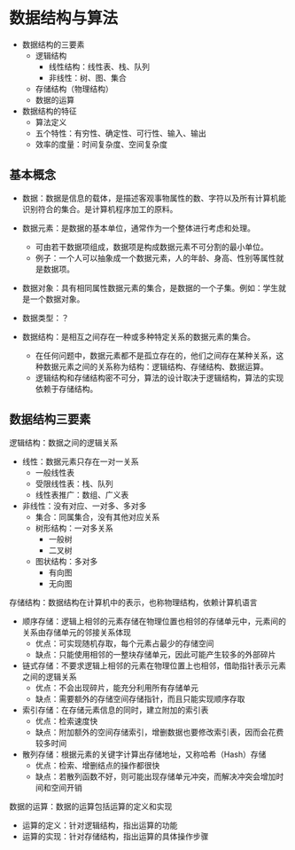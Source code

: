 # 数据结构与算法

- 数据结构的三要素
    - 逻辑结构
        - 线性结构：线性表、栈、队列
        - 非线性：树、图、集合
    - 存储结构（物理结构）
    - 数据的运算
-  数据结构的特征
    - 算法定义
    - 五个特性：有穷性、确定性、可行性、输入、输出
    - 效率的度量：时间复杂度、空间复杂度

## 基本概念

- 数据：数据是信息的载体，是描述客观事物属性的数、字符以及所有计算机能识别符合的集合。是计算机程序加工的原料。

- 数据元素：是数据的基本单位，通常作为一个整体进行考虑和处理。
    - 可由若干数据项组成，数据项是构成数据元素不可分割的最小单位。
    - 例子：一个人可以抽象成一个数据元素，人的年龄、身高、性别等属性就是数据项。

- 数据对象：具有相同属性数据元素的集合，是数据的一个子集。例如：学生就是一个数据对象。

- 数据类型：？

- 数据结构：是相互之间存在一种或多种特定关系的数据元素的集合。
    - 在任何问题中，数据元素都不是孤立存在的，他们之间存在某种关系，这种数据元素之间的关系称为结构：逻辑结构、存储结构、数据运算。
    - 逻辑结构和存储结构密不可分，算法的设计取决于逻辑结构，算法的实现依赖于存储结构。

## 数据结构三要素

逻辑结构：数据之间的逻辑关系
- 线性：数据元素只存在一对一关系
    - 一般线性表
    - 受限线性表：栈、队列
    - 线性表推广：数组、广义表
- 非线性：没有对应、一对多、多对多
    - 集合：同属集合，没有其他对应关系
    - 树形结构：一对多关系
        - 一般树
        - 二叉树
    - 图状结构：多对多
        - 有向图
        - 无向图

存储结构：数据结构在计算机中的表示，也称物理结构，依赖计算机语言
- 顺序存储：逻辑上相邻的元素存储在物理位置也相邻的存储单元中，元素间的关系由存储单元的邻接关系体现
    - 优点：可实现随机存取，每个元素占最少的存储空间
    - 缺点：只能使用相邻的一整块存储单元，因此可能产生较多的外部碎片
- 链式存储：不要求逻辑上相邻的元素在物理位置上也相邻，借助指针表示元素之间的逻辑关系
    - 优点：不会出现碎片，能充分利用所有存储单元
    - 缺点：需要额外的存储空间存储指针，而且只能实现顺序存取
- 索引存储：在存储元素信息的同时，建立附加的索引表
    - 优点：检索速度快
    - 缺点：附加额外的空间存储索引，增删数据也要修改索引表，因而会花费较多时间
- 散列存储：根据元素的关键字计算出存储地址，又称哈希（Hash）存储
    - 优点：检索、增删结点的操作都很快
    - 缺点：若散列函数不好，则可能出现存储单元冲突，而解决冲突会增加时间和空间开销

数据的运算：数据的运算包括运算的定义和实现
- 运算的定义：针对逻辑结构，指出运算的功能
- 运算的实现：针对存储结构，指出运算的具体操作步骤
